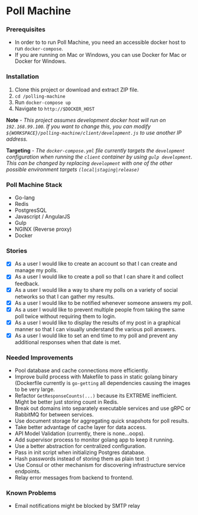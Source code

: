 # Poll Machine

### Prerequisites
* In order to to run Poll Machine, you need an accessible docker host to run `docker-compose`.
* If you are running on Mac or Windows, you can use Docker for Mac or Docker for Windows.

### Installation
1. Clone this project or download and extract ZIP file.
2. `cd /polling-machine`
3. Run `docker-compose up`
4. Navigate to `http://$DOCKER_HOST`

**Note** - *This project assumes development docker host will run on `192.168.99.100`. If you want to change this, you can modify `${WORKSPACE}/polling-machine/client/development.js` to use another IP address.*

**Targeting** - *The `docker-compose.yml` file currently targets the `development` configuration when running the `client` container by using `gulp development`. This can be changed by replacing `development` with one of the other possible environment targets `(local|staging|release)`*

### Poll Machine Stack
* Go-lang
* Redis
* PostgresSQL
* Javascript / AngularJS
* Gulp
* NGINX (Reverse proxy)
* Docker

### Stories

- [X] As a user I would like to create an account so that I can create and manage my polls.
- [X] As a user I would like to create a poll so that I can share it and collect feedback.
- [X] As a user I would like a way to share my polls on a variety of social networks so that I can gather my results.
- [X] As a user I would like to be notified whenever someone answers my poll.
- [X] As a user I would like to prevent multiple people from taking the same poll twice without requiring them to login.
- [X] As a user I would like to display the results of my post in a graphical manner so that I can visually understand the various poll answers.
- [X] As a user I would like to set an end time to my poll and prevent any additional responses when that date is met.

### Needed Improvements
- Pool database and cache connections more efficiently.
- Improve build process with Makefile to pass in static golang binary (Dockerfile currently is `go-getting` all dependencies causing the images to be very large.
- Refactor `GetResponseCounts(...)` because its EXTREME inefficient. Might be better just storing count in Redis.
- Break out domains into separately executable services and use gRPC or RabbitMQ for between services.
- Use document storage for aggregating quick snapshots for poll results.
- Take better advantage of cache layer for data access.
- API Model Validation (currently, there is none...oops).
- Add supervisor process to monitor golang app to keep it running.
- Use a better abstraction for centralized configuration.
- Pass in init script when initializing Postgres database.
- Hash passwords instead of storing them as plain text :)
- Use Consul or other mechanism for discovering infrastructure service endpoints.
- Relay error messages from backend to frontend.

### Known Problems
- Email notifications might be blocked by SMTP relay



